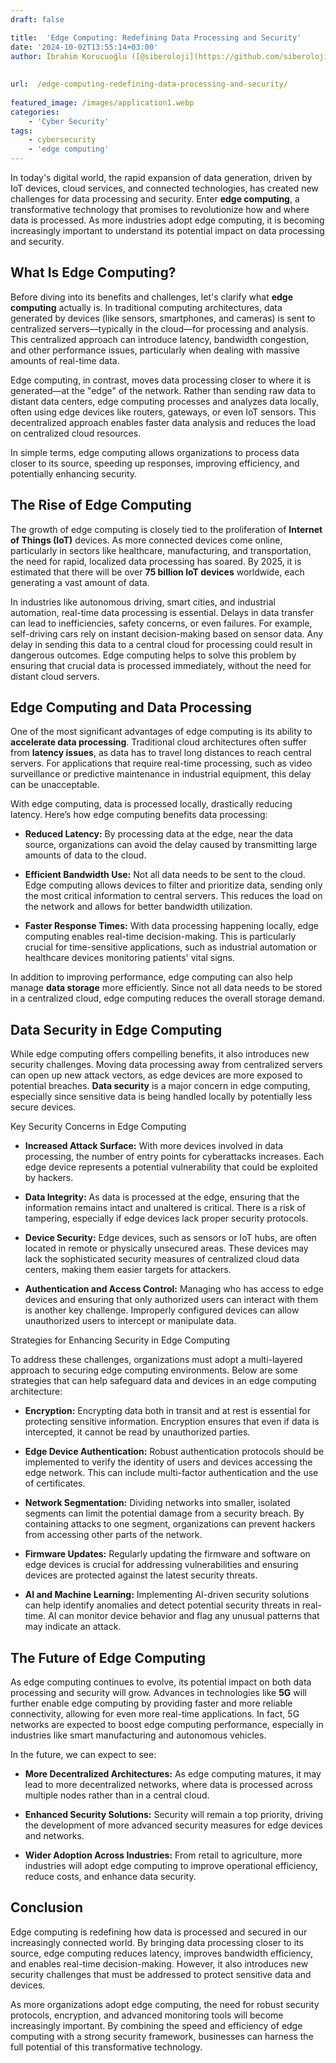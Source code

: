 ```yaml
---
draft: false

title:  'Edge Computing: Redefining Data Processing and Security'
date: '2024-10-02T13:55:14+03:00'
author: İbrahim Korucuoğlu ([@siberoloji](https://github.com/siberoloji))
 
 
url:  /edge-computing-redefining-data-processing-and-security/
 
featured_image: /images/application1.webp
categories:
    - 'Cyber Security'
tags:
    - cybersecurity
    - 'edge computing'
---
```



In today's digital world, the rapid expansion of data generation, driven by IoT devices, cloud services, and connected technologies, has created new challenges for data processing and security. Enter **edge computing**, a transformative technology that promises to revolutionize how and where data is processed. As more industries adopt edge computing, it is becoming increasingly important to understand its potential impact on data processing and security.



## What Is Edge Computing?



Before diving into its benefits and challenges, let's clarify what **edge computing** actually is. In traditional computing architectures, data generated by devices (like sensors, smartphones, and cameras) is sent to centralized servers—typically in the cloud—for processing and analysis. This centralized approach can introduce latency, bandwidth congestion, and other performance issues, particularly when dealing with massive amounts of real-time data.



Edge computing, in contrast, moves data processing closer to where it is generated—at the "edge" of the network. Rather than sending raw data to distant data centers, edge computing processes and analyzes data locally, often using edge devices like routers, gateways, or even IoT sensors. This decentralized approach enables faster data analysis and reduces the load on centralized cloud resources.



In simple terms, edge computing allows organizations to process data closer to its source, speeding up responses, improving efficiency, and potentially enhancing security.



## The Rise of Edge Computing



The growth of edge computing is closely tied to the proliferation of **Internet of Things (IoT)** devices. As more connected devices come online, particularly in sectors like healthcare, manufacturing, and transportation, the need for rapid, localized data processing has soared. By 2025, it is estimated that there will be over **75 billion IoT devices** worldwide, each generating a vast amount of data.



In industries like autonomous driving, smart cities, and industrial automation, real-time data processing is essential. Delays in data transfer can lead to inefficiencies, safety concerns, or even failures. For example, self-driving cars rely on instant decision-making based on sensor data. Any delay in sending this data to a central cloud for processing could result in dangerous outcomes. Edge computing helps to solve this problem by ensuring that crucial data is processed immediately, without the need for distant cloud servers.



## Edge Computing and Data Processing



One of the most significant advantages of edge computing is its ability to **accelerate data processing**. Traditional cloud architectures often suffer from **latency issues**, as data has to travel long distances to reach central servers. For applications that require real-time processing, such as video surveillance or predictive maintenance in industrial equipment, this delay can be unacceptable.



With edge computing, data is processed locally, drastically reducing latency. Here’s how edge computing benefits data processing:


* **Reduced Latency:** By processing data at the edge, near the data source, organizations can avoid the delay caused by transmitting large amounts of data to the cloud.

* **Efficient Bandwidth Use:** Not all data needs to be sent to the cloud. Edge computing allows devices to filter and prioritize data, sending only the most critical information to central servers. This reduces the load on the network and allows for better bandwidth utilization.

* **Faster Response Times:** With data processing happening locally, edge computing enables real-time decision-making. This is particularly crucial for time-sensitive applications, such as industrial automation or healthcare devices monitoring patients' vital signs.




In addition to improving performance, edge computing can also help manage **data storage** more efficiently. Since not all data needs to be stored in a centralized cloud, edge computing reduces the overall storage demand.



## Data Security in Edge Computing



While edge computing offers compelling benefits, it also introduces new security challenges. Moving data processing away from centralized servers can open up new attack vectors, as edge devices are more exposed to potential breaches. **Data security** is a major concern in edge computing, especially since sensitive data is being handled locally by potentially less secure devices.



Key Security Concerns in Edge Computing


* **Increased Attack Surface:** With more devices involved in data processing, the number of entry points for cyberattacks increases. Each edge device represents a potential vulnerability that could be exploited by hackers.

* **Data Integrity:** As data is processed at the edge, ensuring that the information remains intact and unaltered is critical. There is a risk of tampering, especially if edge devices lack proper security protocols.

* **Device Security:** Edge devices, such as sensors or IoT hubs, are often located in remote or physically unsecured areas. These devices may lack the sophisticated security measures of centralized cloud data centers, making them easier targets for attackers.

* **Authentication and Access Control:** Managing who has access to edge devices and ensuring that only authorized users can interact with them is another key challenge. Improperly configured devices can allow unauthorized users to intercept or manipulate data.




Strategies for Enhancing Security in Edge Computing



To address these challenges, organizations must adopt a multi-layered approach to securing edge computing environments. Below are some strategies that can help safeguard data and devices in an edge computing architecture:


* **Encryption:** Encrypting data both in transit and at rest is essential for protecting sensitive information. Encryption ensures that even if data is intercepted, it cannot be read by unauthorized parties.

* **Edge Device Authentication:** Robust authentication protocols should be implemented to verify the identity of users and devices accessing the edge network. This can include multi-factor authentication and the use of certificates.

* **Network Segmentation:** Dividing networks into smaller, isolated segments can limit the potential damage from a security breach. By containing attacks to one segment, organizations can prevent hackers from accessing other parts of the network.

* **Firmware Updates:** Regularly updating the firmware and software on edge devices is crucial for addressing vulnerabilities and ensuring devices are protected against the latest security threats.

* **AI and Machine Learning:** Implementing AI-driven security solutions can help identify anomalies and detect potential security threats in real-time. AI can monitor device behavior and flag any unusual patterns that may indicate an attack.




## The Future of Edge Computing



As edge computing continues to evolve, its potential impact on both data processing and security will grow. Advances in technologies like **5G** will further enable edge computing by providing faster and more reliable connectivity, allowing for even more real-time applications. In fact, 5G networks are expected to boost edge computing performance, especially in industries like smart manufacturing and autonomous vehicles.



In the future, we can expect to see:


* **More Decentralized Architectures:** As edge computing matures, it may lead to more decentralized networks, where data is processed across multiple nodes rather than in a central cloud.

* **Enhanced Security Solutions:** Security will remain a top priority, driving the development of more advanced security measures for edge devices and networks.

* **Wider Adoption Across Industries:** From retail to agriculture, more industries will adopt edge computing to improve operational efficiency, reduce costs, and enhance data security.




## Conclusion



Edge computing is redefining how data is processed and secured in our increasingly connected world. By bringing data processing closer to its source, edge computing reduces latency, improves bandwidth efficiency, and enables real-time decision-making. However, it also introduces new security challenges that must be addressed to protect sensitive data and devices.



As more organizations adopt edge computing, the need for robust security protocols, encryption, and advanced monitoring tools will become increasingly important. By combining the speed and efficiency of edge computing with a strong security framework, businesses can harness the full potential of this transformative technology.
